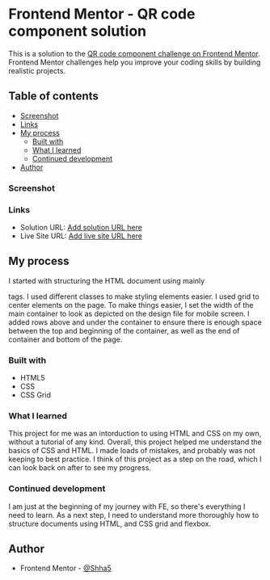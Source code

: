 # Frontend Mentor - QR code component solution

This is a solution to the [QR code component challenge on Frontend Mentor](https://www.frontendmentor.io/challenges/qr-code-component-iux_sIO_H). Frontend Mentor challenges help you improve your coding skills by building realistic projects. 

## Table of contents


  - [Screenshot](#screenshot)
  - [Links](#links)
- [My process](#my-process)
  - [Built with](#built-with)
  - [What I learned](#what-i-learned)
  - [Continued development](#continued-development)
- [Author](#author)


### Screenshot


### Links

- Solution URL: [Add solution URL here](https://your-solution-url.com)
- Live Site URL: [Add live site URL here](https://your-live-site-url.com)

## My process

I started with structuring the HTML document using mainly <div> tags. I used different classes to make styling elements easier. I used grid to center elements on the page. To make things easier, I set the width of the main container to look as depicted on the design file for mobile screen. I added rows above and under the container to ensure there is enough space between the top and beginning of the container, as well as the end of container and bottom of the page.

### Built with

- HTML5
- CSS
- CSS Grid

### What I learned

This project for me was an intorduction to using HTML and CSS on my own, without a tutorial of any kind. Overall, this project helped me understand the basics of CSS and HTML. I made loads of mistakes, and probably was not keeping to best practice. I think of this project as a step on the road, which I can look back on after to see my progress.


### Continued development

I am just at the beginning of my journey with FE, so there's everything I need to learn. As a next step, I need to understand more thoroughly how to structure documents using HTML, and CSS grid and flexbox.


## Author

- Frontend Mentor - [@Shha5](https://www.frontendmentor.io/profile/Shha5)




